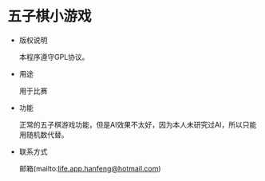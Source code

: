 # 五子棋小游戏
- 版权说明
  
  本程序遵守GPL协议。
  
  
- 用途
  
  用于比赛
  
  
- 功能
  
  正常的五子棋游戏功能，但是AI效果不太好，因为本人未研究过AI，所以只能用随机数代替。
  
  
- 联系方式
  
  邮箱(mailto:life.app.hanfeng@hotmail.com)
